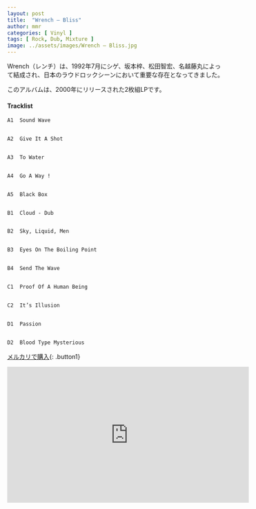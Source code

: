 ```yaml
---
layout: post
title:  "Wrench – Bliss"
author: mmr
categories: [ Vinyl ]
tags: [ Rock, Dub, Mixture ]
image: ../assets/images/Wrench – Bliss.jpg
---
```


Wrench（レンチ）は、1992年7月にシゲ、坂本梓、松田智宏、名越藤丸によって結成され、日本のラウドロックシーンにおいて重要な存在となってきました。

このアルバムは、2000年にリリースされた2枚組LPです。

#### Tracklist
```md
A1  Sound Wave


A2  Give It A Shot


A3  To Water


A4  Go A Way !


A5  Black Box


B1  Cloud - Dub


B2  Sky, Liquid, Men


B3  Eyes On The Boiling Point


B4  Send The Wave


C1  Proof Of A Human Being


C2  It’s Illusion


D1  Passion


D2  Blood Type Mysterious
```

[メルカリで購入](https://jp.mercari.com/item/m26534523251?afid=6142608987){: .button1}

<iframe width="560" height="315" src="https://www.youtube.com/embed/lJ1D_vYYAug?si=Y5Ga3kjLFF9wfMxy" title="YouTube video player" frameborder="0" allow="accelerometer; autoplay; clipboard-write; encrypted-media; gyroscope; picture-in-picture; web-share" referrerpolicy="strict-origin-when-cross-origin" allowfullscreen></iframe>